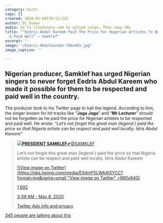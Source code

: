 ```yaml
---
category: Gists
tags: []
created: 2020-05-08T19:13:23Z
author: Dj Gsaws
audio: Go to cloudinary.com to upload songs. Then copy URL
title: "“Eedris Abdul Kareem Paid The Price For Nigerian Artistes To Be Respected
  & Paid Well” – Samklef"
excerpt: ''
image: "/Eedris-Abdulkareem-768x403.jpg"
image_caption: ''

---
```

## **Nigerian producer, Samklef has urged Nigerian singers to never forget Eedris Abdul Kareem who made it possible for them to be respected and paid well in the country.**

The producer took to his Twitter page to hail the legend. According to him, the singer known for hit tracks like “**Jaga Jaga**” and “**Mr Lecturer**” should not be forgotten as he paid the price for Nigerian artistes to be respected and paid well. He wrote: _“Let’s not forget this great man (legend ) paid the price so that Nigeria artiste can be respect and paid well locally. Idris Abdul Kareem”_

> [![](https://pbs.twimg.com/profile_images/1256661915964669952/jKpk_GpV_bigger.jpg)**PRESIDENT SAMKLEF✔**@SAMKLEF](https://twitter.com/SAMKLEF)
>
> Let’s not forget this great man (legend ) paid the price so that Nigeria artiste can be respect and paid well locally. Idris Abdul Kareem
>
> [![View image on Twitter](https://pbs.twimg.com/media/EXdmY5LWAAI5YCC?format=jpg&name=small "View image on Twitter" =960x640)](https://twitter.com/SAMKLEF/status/1258587202659012608/photo/1)
>
> [1,692](https://twitter.com/intent/like?tweet_id=1258587202659012608 "Like")
>
> [3:39 AM - May 8, 2020](https://twitter.com/SAMKLEF/status/1258587202659012608)
>
> [Twitter Ads info and privacy](https://support.twitter.com/articles/20175256 "Twitter Ads info and privacy")

[345 people are talking about this](https://twitter.com/SAMKLEF/status/1258587202659012608 "View the conversation on Twitter")
